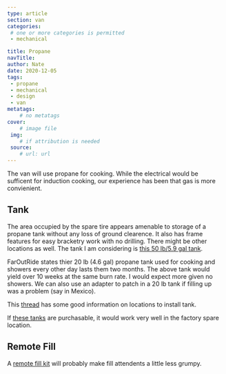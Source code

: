 ```yaml
---
type: article
section: van
categories: 
 # one or more categories is permitted
 - mechanical

title: Propane
navTitle: 
author: Nate
date: 2020-12-05
tags:
 - propane
 - mechanical
 - design
 - van
metatags:
	# no metatags
cover: 
	# image file
 img: 
	# if attribution is needed
 source: 
	# url: url
---
```



The van will use propane for cooking.  While the electrical would be sufficent for induction cooking, our experience has been that gas is more convienient.

## Tank

The area occupied by the spare tire appears amenable to storage of a propane tank without any loss of ground clearence.  It also has frame features for easy bracketry work with no drilling.  There might be other locations as well.  The tank I am considering is [this 50 lb/5.9 gal tank](https://www.gowesty.com/product/-/23916/larger-capacity-lp-tank-w-level-indicator-?v=#tabs-add261).

FarOutRide states thier 20 lb (4.6 gal) propane tank used for cooking and showers every other day lasts them two months.  The above tank would yield over 10 weeks at the same burn rate.  I would expect more given no showers.  We can also use an adapter to patch in a 20 lb tank if filling up was a problem (say in Mexico).

This [thread](https://www.fordtransitusaforum.com/threads/where-to-get-an-external-propane-tank-installed.77664/) has some good information on locations to install tank.

If [these tanks](lpg-asme-toroidal-v8.pdf) are purchasable, it would work very well in the factory spare location.
## Remote Fill

A [remote fill kit](https://www.fordtransitusaforum.com/threads/nashfuel-remote-propane-fill-kit.71888/#post-955602) will probably make fill attendents a little less grumpy. 

